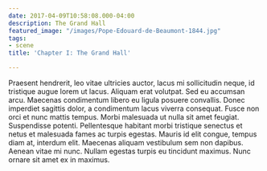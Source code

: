 ```yaml
---
date: 2017-04-09T10:58:08.000-04:00
description: The Grand Hall
featured_image: "/images/Pope-Edouard-de-Beaumont-1844.jpg"
tags:
- scene
title: 'Chapter I: The Grand Hall'

---
```

Praesent hendrerit, leo vitae ultricies auctor, lacus mi sollicitudin neque, id tristique augue lorem ut lacus. Aliquam erat volutpat. Sed eu accumsan arcu. Maecenas condimentum libero eu ligula posuere convallis. Donec imperdiet sagittis dolor, a condimentum lacus viverra consequat. Fusce non orci et nunc mattis tempus. Morbi malesuada ut nulla sit amet feugiat. Suspendisse potenti. Pellentesque habitant morbi tristique senectus et netus et malesuada fames ac turpis egestas. Mauris id elit congue, tempus diam at, interdum elit. Maecenas aliquam vestibulum sem non dapibus. Aenean vitae mi nunc. Nullam egestas turpis eu tincidunt maximus. Nunc ornare sit amet ex in maximus.